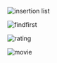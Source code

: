 ![insertion list](https://user-images.githubusercontent.com/61994978/79484429-87d37800-800b-11ea-96b0-6c520228114b.JPG)


![findfirst](https://user-images.githubusercontent.com/61994978/79485612-6ecbc680-800d-11ea-8b7d-4225f0e525e0.JPG)


![rating](https://user-images.githubusercontent.com/61994978/79485634-768b6b00-800d-11ea-90c6-de2a6aa66d9e.JPG)


![movie](https://user-images.githubusercontent.com/61994978/79485663-81de9680-800d-11ea-8641-abc5fe01e5eb.JPG)
